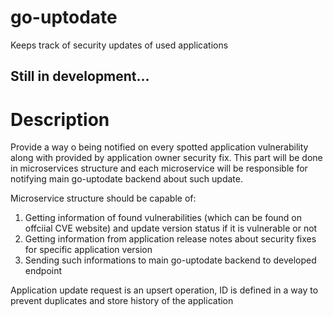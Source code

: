 # go-uptodate
Keeps track of security updates of used applications

## Still in development...

# Description
Provide a way o being notified on every spotted application vulnerability along with provided by application owner security fix.
This part will be done in microservices structure and each microservice will be responsible for notifying main go-uptodate backend about such update.

Microservice structure should be capable of:
1. Getting information of found vulnerabilities (which can be found on offciial CVE website) and update version status if it is vulnerable or not
2. Getting information from application release notes about security fixes for specific application version
3. Sending such informations to main go-uptodate backend to developed endpoint

Application update request is an upsert operation, ID is defined in a way to prevent duplicates and store history of the application
